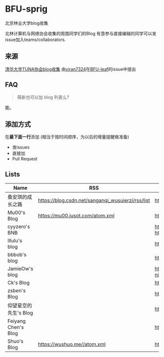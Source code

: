 # BFU-sprig
北京林业大学blog收集

北林计算机与网络协会收集的周围同学们的Blog
有意参与直接编辑的同学可以发issue加入teams/collaborators.
## 来源
 [清华大学TUNA协会blog收集](https://github.com/tuna/blogroll)
   由[yiran7324](https://github.com/yiran7324)在[BFU-leaf](https://github.com/bljx/BFU-leaf)的issue中提出

## FAQ

> 萌新也可以加 blog 列表么?

能。


## 添加方式

在**最下面一行**添加 (相当于按时间顺序，为以后的增量提醒做准备)

 - 发issues
 - 直接加
 - Pull Request

## Lists

| Name | RSS | HTML |
| --   | --  | --   |
| 桑安琪的成长之路 | https://blog.csdn.net/sanganqi_wusuierzi/rss/list | https://blog.csdn.net/sanganqi_wusuierzi |
| Mu00's Blog | https://mu00.jusot.com/atom.xml | https://mu00.jusot.com |
| cyyzero's BNB |  | https://cyyzero.github.io  https://cyyzero.herokuapp.com |
| lllulu's blog |  | http://lllulu.cf |
| bbbob's blog |  | http://bbbob.win |
| JamieOw's blog |  | https://www.zhihu.com/people/ou-rui-ning/posts |
| Ck's Blog |  | https://chenkai.tk |
| zsben's Blog |  | https://www.cnblogs.com/zsben991126/ |
| 仰望星空的先生's Blog |  | https://www.jianshu.com/u/aeb5c735d8de |
| Feiyang Chen's Blog |  | http://blog.leanote.com/chenfeiyang |
| Shuo's Blog | https://wushuo.me//atom.xml | https://wushuo.me |
